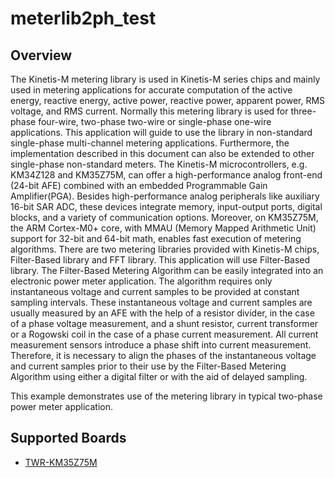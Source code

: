 # meterlib2ph_test

## Overview
The Kinetis-M metering library is used in Kinetis-M series chips and mainly used in metering applications for accurate
computation of the active energy, reactive energy, active power, reactive power, apparent power, RMS voltage, and RMS
current.
Normally this metering library is used for three-phase four-wire, two-phase two-wire or single-phase one-wire applications.
This application will guide to use the library in non-standard single-phase multi-channel metering applications. Furthermore,
the implementation described in this document can also be extended to other single-phase non-standard meters.
The Kinetis-M microcontrollers, e.g. KM34Z128 and KM35Z75M, can offer a high-performance analog front-end (24-bit AFE)
combined with an embedded Programmable Gain Amplifier(PGA). Besides high-performance analog peripherals like
auxiliary 16-bit SAR ADC, these devices integrate memory, input-output ports, digital blocks, and a variety of communication
options.
Moreover, on KM35Z75M, the ARM Cortex-M0+ core, with MMAU (Memory Mapped Arithmetic Unit) support for 32-bit and
64-bit math, enables fast execution of metering algorithms.
There are two metering libraries provided with Kinetis-M chips, Filter-Based library and FFT library. This application will use
Filter-Based library.
The Filter-Based Metering Algorithm can be easily integrated into an electronic power meter application. The algorithm
requires only instantaneous voltage and current samples to be provided at constant sampling intervals. These instantaneous
voltage and current samples are usually measured by an AFE with the help of a resistor divider, in the case of a phase voltage
measurement, and a shunt resistor, current transformer or a Rogowski coil in the case of a phase current measurement. All
current measurement sensors introduce a phase shift into current measurement. Therefore, it is necessary to align the phases
of the instantaneous voltage and current samples prior to their use by the Filter-Based Metering Algorithm using either a
digital filter or with the aid of delayed sampling.

This example demonstrates use of the metering library in typical two-phase power meter application.

## Supported Boards
- [TWR-KM35Z75M](../../_boards/twrkm35z75m/demo_apps/meterlib2ph_test/example_board_readme.md)
